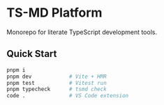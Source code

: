 # TS-MD Platform

Monorepo for literate TypeScript development tools.

## Quick Start

```bash
pnpm i
pnpm dev            # Vite + HMR
pnpm test           # Vitest run
pnpm typecheck      # tsmd check
code .              # VS Code extension
```
